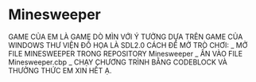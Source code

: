 # Minesweeper
GAME CỦA EM LÀ GAME DÒ MÌN VỚI Ý TƯỞNG DỰA TRÊN GAME CỦA WINDOWS
THƯ VIỆN ĐỒ HỌA LÀ SDL2.0
CÁCH ĐỂ MỞ TRÒ CHƠI:
_ MỞ FILE MINESWEEPER TRONG REPOSITORY Minesweeper
_ ẤN VÀO FILE Minesweeper.cbp
_ CHẠY CHƯƠNG TRÌNH BẰNG CODEBLOCK VÀ THƯỞNG THỨC
EM XIN HẾT Ạ.
